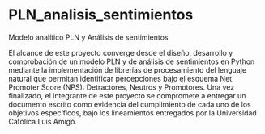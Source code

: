 # PLN_analisis_sentimientos
Modelo analítico PLN y Análisis de sentimientos

El alcance de este proyecto converge desde el diseño, desarrollo y comprobación de un modelo PLN y de análisis de sentimientos en Python mediante la implementación de librerías de procesamiento del lenguaje natural que permitan identificar percepciones bajo el esquema Net Promoter Score (NPS): Detractores, Neutros y Promotores. Una vez finalizado, el integrante de este proyecto se compromete a entregar un documento escrito como evidencia del cumplimiento de cada uno de los objetivos específicos, bajo los lineamientos entregados por la Universidad Católica Luis Amigó.
